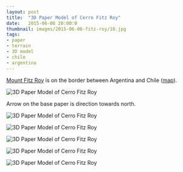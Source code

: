 ```yaml
---
layout: post
title:  "3D Paper Model of Cerro Fitz Roy"
date:   2015-06-06 20:00:0
thumbnail: images/2015-06-06-fitz-roy/10.jpg
tags:
- paper 
- terrain
- 3D model
- chile
- argentina
---
```


[Mount Fitz Roy](http://en.wikipedia.org/wiki/Fitz_Roy) is on the border between Argentina and Chile ([map](https://www.openstreetmap.org/#map=14/-49.2850/-73.0290&layers=C)).

![3D Paper Model of Cerro Fitz Roy]({{site.baseurl}}/images/2015-06-06-fitz-roy/13.jpg "3D Paper Model of Cerro Fitz Roy")

Arrow on the base paper is direction towards north.

![3D Paper Model of Cerro Fitz Roy]({{site.baseurl}}/images/2015-06-06-fitz-roy/01.jpg "3D Paper Model of Cerro Fitz Roy")

![3D Paper Model of Cerro Fitz Roy]({{site.baseurl}}/images/2015-06-06-fitz-roy/14.jpg "3D Paper Model of Cerro Fitz Roy")

![3D Paper Model of Cerro Fitz Roy]({{site.baseurl}}/images/2015-06-06-fitz-roy/10.jpg "3D Paper Model of Cerro Fitz Roy")

![3D Paper Model of Cerro Fitz Roy]({{site.baseurl}}/images/2015-06-06-fitz-roy/06.jpg "3D Paper Model of Cerro Fitz Roy")

![3D Paper Model of Cerro Fitz Roy]({{site.baseurl}}/images/2015-06-06-fitz-roy/02.jpg "3D Paper Model of Cerro Fitz Roy")


